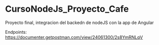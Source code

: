 # CursoNodeJs_Proyecto_Cafe

Proyecto final, integracion del backedn de nodeJS con la app de Angular

Endpoints:
https://documenter.getpostman.com/view/24061300/2s8YmRNLqV